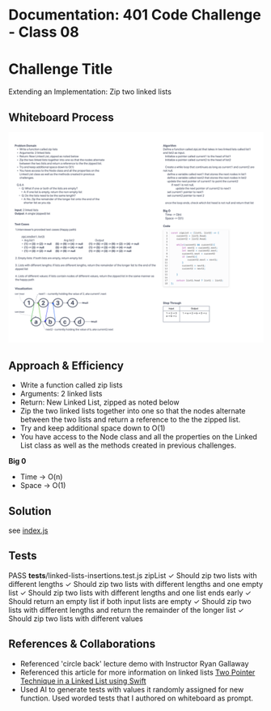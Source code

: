 # Documentation: 401 Code Challenge - Class 08

# Challenge Title
Extending an Implementation: Zip two linked lists

## Whiteboard Process
![whiteboard](/401-challenges/assets/whiteboard-08.png)

## Approach & Efficiency
- Write a function called zip lists
- Arguments: 2 linked lists
- Return: New Linked List, zipped as noted below
- Zip the two linked lists together into one so that the nodes alternate between the two lists and return a reference to the the zipped list.
- Try and keep additional space down to O(1)
- You have access to the Node class and all the properties on the Linked List class as well as the methods created in previous challenges.

**Big 0**
- Time -> O(n)
- Space -> O(1)

## Solution

see [index.js](401-challenges/class-06/linked-list-insertions/index.js)

## Tests
 PASS  __tests__/linked-lists-insertions.test.js
  zipList
    ✓ Should zip two lists with different lengths
    ✓ Should zip two lists with different lengths and one empty list
    ✓ Should zip two lists with different lengths and one list ends early
    ✓ Should return an empty list if both input lists are empty
    ✓ Should zip two lists with different lengths and return the remainder of the longer list
    ✓ Should zip two lists with different values


## References & Collaborations

- Referenced 'circle back' lecture demo with Instructor Ryan Gallaway
- Referenced this article for more information on linked lists [Two Pointer Technique in a Linked List using Swift](https://www.codecademy.com/article/the-two-pointer-technique-in-a-linked-list-swift)
- Used AI to generate tests with values it randomly assigned for new function. Used worded tests that I authored on whiteboard as prompt.
